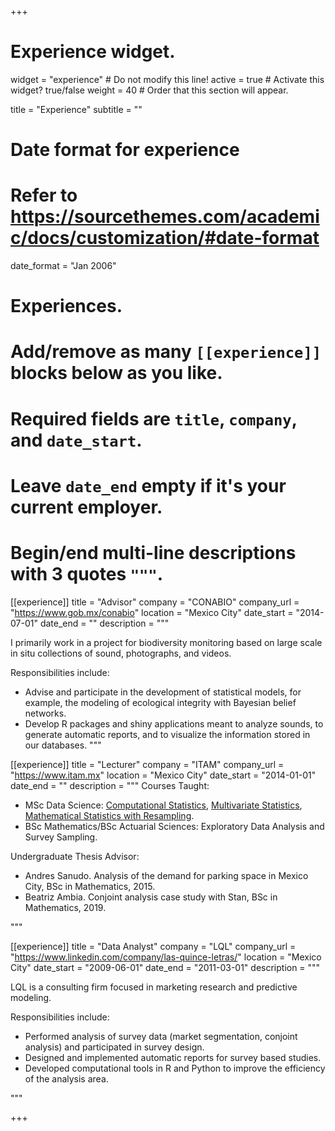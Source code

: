 +++
# Experience widget.
widget = "experience"  # Do not modify this line!
active = true  # Activate this widget? true/false
weight = 40  # Order that this section will appear.

title = "Experience"
subtitle = ""

# Date format for experience
#   Refer to https://sourcethemes.com/academic/docs/customization/#date-format
date_format = "Jan 2006"

# Experiences.
#   Add/remove as many `[[experience]]` blocks below as you like.
#   Required fields are `title`, `company`, and `date_start`.
#   Leave `date_end` empty if it's your current employer.
#   Begin/end multi-line descriptions with 3 quotes `"""`.
[[experience]]
  title = "Advisor"
  company = "CONABIO"
  company_url = "https://www.gob.mx/conabio"
  location = "Mexico City"
  date_start = "2014-07-01"
  date_end = ""
  description = """
  
  I primarily work in a project for biodiversity monitoring based on large scale in situ collections of sound, photographs, and videos.
  
  Responsibilities include:
  
  * Advise and participate in the development of statistical models, for example, the modeling of ecological integrity with Bayesian belief networks.
  * Develop R packages and shiny applications meant to analyze sounds, to generate automatic reports, and to visualize the information stored in our databases.
  """

[[experience]]
  title = "Lecturer"
  company = "ITAM"
  company_url = "https://www.itam.mx"
  location = "Mexico City"
  date_start = "2014-01-01"
  date_end = ""
  description = """
  Courses Taught:
  
  * MSc Data Science: [Computational Statistics](https://tereom.github.io/est-computacional-2019/), [Multivariate Statistics](https://est-mult.netlify.com), [Mathematical Statistics with Resampling](https://tereom.github.io/fundamentos/).
  * BSc Mathematics/BSc Actuarial Sciences: Exploratory Data Analysis and Survey Sampling.
    
  Undergraduate Thesis Advisor:
  
  * Andres Sanudo. Analysis of the demand for parking space in Mexico City, BSc in Mathematics, 2015.  
  * Beatriz Ambia. Conjoint analysis case study with Stan, BSc in Mathematics, 2019.
  
  """

[[experience]]
  title = "Data Analyst"
  company = "LQL"
  company_url = "https://www.linkedin.com/company/las-quince-letras/"
  location = "Mexico City"
  date_start = "2009-06-01"
  date_end = "2011-03-01"
  description = """
  
  LQL is a consulting firm focused in marketing research and predictive modeling.
  
  Responsibilities include:
  
  * Performed analysis of survey data (market segmentation, conjoint analysis) and participated in survey design.
  * Designed and implemented automatic reports for survey based studies.
  * Developed computational tools in R and Python to improve the efficiency of the analysis area.

  """

+++
